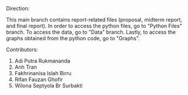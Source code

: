 Direction:


This main branch contains report-related files (proposal, midterm report, and final report). In order to access the python files, go to "Python Files" branch. To access the data, go to "Data" branch. Lastly, to access the graphs obtained from the python code, go to "Graphs".

Contributors:
1. Adi Putra Rukmananda
2. Anh Tran
3. Fakhrinanisa Islah Birru
4. Rifan Fauzan Ghofir
5. Wilona Septyola Br Surbakti
